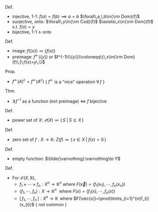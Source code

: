 
Def.
- injective, 1-1:  $f(a)=f(b)\implies a=b$  $\forall\,a,\,b\in{\rm Dom}(f)$
- surjective, onto:  $\forall\,y\in{\rm Cod}(f)$ $\exists\,x\in{\rm Dom}(f)$  s.t. $f(x)=y$
- bijective, 1-1 $\land$ onto

Def.
- image:    $f(\{x\})\coloneqq\{f(x)\}$
- preimage: $f^{\leftarrow}(\{y\})$ or $f^{-1}(\{y\})\coloneqq\{\,x\in{\rm Dom}(f)\;|\;f(x)=y\,\}$

Prop.
- $f^{\leftarrow}(A)^c=f^{\leftarrow}(A^c)$  { $f^{\leftarrow}$ is a "nice" operation $\forall\,f$ }

Thm.
- $\exists\,f^{-1}$ as a function (not preimage) $\iff$ $f$ bijective

Def.
- power set of $X$:  $\mathcal{P}(X)\coloneqq\{\,S\;|\;S\subseteq X\,\}$

Def.
- zero set of $f:X\to\mathbb{R}$:  $Z(f)\coloneqq\{\,x\in X\;|\;f(x)=0\,\}$

Def.
- empty function:  $\tilde{\varnothing}:\varnothing\to Y$

Def.
- For $\mathcal{F}(X,\,\mathbb{R})$,
	- $f_{1}\times \cdots\times f_{n}:X^{n}\to \mathbb{R}^{n}$  where  $F(\vec{x})=(f_{1}(x_{1}),\,\cdots,\,f_{n}(x_{n}))$
	- $(f_{1},\,\cdots,\,f_{n}):X\to \mathbb{R}^{n}\,\,$   where  $F(x)=(f_{1}(x),\,\cdots,\,f_{n}(x))$
	- $[\,f_{1},\,\cdots,\,f_{n}\,]:X^{n}\to \mathbb{R}\,$   where  $F(\vec{x})=\prod\limits_{i=1}^{n}f_{i}(x_{i})$          { not common }
